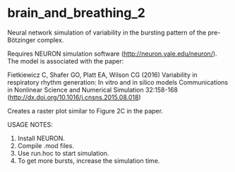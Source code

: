 # brain_and_breathing_2
Neural network simulation of variability in the bursting pattern of the pre-Bötzinger complex.

Requires NEURON simulation software (http://neuron.yale.edu/neuron/). The model is associated with the paper:

Fietkiewicz C, Shafer GO, Platt EA, Wilson CG (2016) Variability in
respiratory rhythm generation: In vitro and in silico models
Communications in Nonlinear Science and Numerical Simulation
32:158-168 (http://dx.doi.org/10.1016/j.cnsns.2015.08.018)

Creates a raster plot similar to Figure 2C in the paper.

USAGE NOTES: 
1. Install NEURON.
2. Compile .mod files.
3. Use run.hoc to start simulation. 
4. To get more bursts, increase the simulation time.
